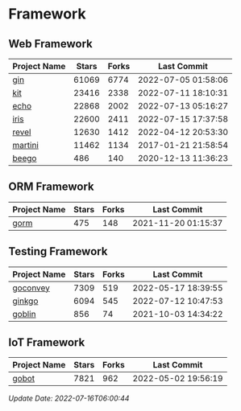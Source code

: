 # Framework

## Web Framework
| Project Name | Stars | Forks | Last Commit |
| ------------ | ----- | ----- | ----------- |
| [gin](https://github.com/gin-gonic/gin) | 61069 | 6774 | 2022-07-05 01:58:06 |
| [kit](https://github.com/go-kit/kit) | 23416 | 2338 | 2022-07-11 18:10:31 |
| [echo](https://github.com/labstack/echo) | 22868 | 2002 | 2022-07-13 05:16:27 |
| [iris](https://github.com/kataras/iris) | 22600 | 2411 | 2022-07-15 17:37:58 |
| [revel](https://github.com/revel/revel) | 12630 | 1412 | 2022-04-12 20:53:30 |
| [martini](https://github.com/go-martini/martini) | 11462 | 1134 | 2017-01-21 21:58:54 |
| [beego](https://github.com/astaxie/beego) | 486 | 140 | 2020-12-13 11:36:23 |

## ORM Framework
| Project Name | Stars | Forks | Last Commit |
| ------------ | ----- | ----- | ----------- |
| [gorm](https://github.com/jinzhu/gorm) | 475 | 148 | 2021-11-20 01:15:37 |

## Testing Framework
| Project Name | Stars | Forks | Last Commit |
| ------------ | ----- | ----- | ----------- |
| [goconvey](https://github.com/smartystreets/goconvey) | 7309 | 519 | 2022-05-17 18:39:55 |
| [ginkgo](https://github.com/onsi/ginkgo) | 6094 | 545 | 2022-07-12 10:47:53 |
| [goblin](https://github.com/franela/goblin) | 856 | 74 | 2021-10-03 14:34:22 |

## IoT Framework
| Project Name | Stars | Forks | Last Commit |
| ------------ | ----- | ----- | ----------- |
| [gobot](https://github.com/hybridgroup/gobot) | 7821 | 962 | 2022-05-02 19:56:19 |

*Update Date: 2022-07-16T06:00:44*